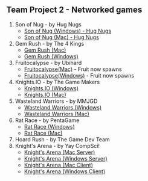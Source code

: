 ## Team Project 2 - Networked games

1. Son of Nug - by Hug Nugs
     - [Son of Nug (Windows) - Hug Nugs](https://wcu-cs-cooperlab.github.io/demo-games-ferntherobot/team-project-2/Sons_of_Nug_Windows.zip)
     - [Son of Nug (Mac) - Hug Nugs](https://wcu-cs-cooperlab.github.io/demo-games-ferntherobot/team-project-2/Sons_of_Nug_Mac.zip)
2. Gem Rush - by The 4 Kings
     - [Gem Rush (Mac)](https://wcu-cs-cooperlab.github.io/demo-games-inagle33/Projects/TeamProject2_mac/GemRush.zip)
     - [Gem Rush (Windows)](https://wcu-cs-cooperlab.github.io/demo-games-inagle33/Projects/TeamProject2_windows/GemRush.zip) 
4. Fruitocalypse - by Ubihard
     - [Fruitocalypse(Mac)](https://wcu-cs-cooperlab.github.io/demo-games-MuhammadAmer03/FruitocalypseMACOS.zip) - Fruit now spawns
     - [Fruitocalypse(Windows)](https://wcu-cs-cooperlab.github.io/demo-games-MuhammadAmer03/FruitocalypseWindows.zip) - Fruit now spawns
5. Knights.IO - by The Game Makers
     - [Knights.IO (Windows)](https://wcu-cs-cooperlab.github.io/demo-games-MatthewHorwatt/ZippedTeamProject/TheGameMakersProject2.zip)
     - [Knights.IO (Mac)](https://wcu-cs-cooperlab.github.io/demo-games-MatthewHorwatt/TheGameMakersProject2.zip)
7. Wasteland Warriors - by MMJGD
     - [Wasteland Warriors (Windows)](https://wcu-cs-cooperlab.github.io/demo-games-jacchambers/Team%20Project%202/Windows.zip)
     - [Wasteland Warriors (Mac)](https://wcu-cs-cooperlab.github.io/demo-games-jacchambers/Team%20Project%202/Mac/WastelandWarriors.zip)
9. Rat Race - by PentaGame
     - [Rat Race (Windows)](https://wcu-cs-cooperlab.github.io/demo-games-folo1/ratRace_Windows.zip)
     - [Rat Race (Mac)](https://wcu-cs-cooperlab.github.io/demo-games-folo1/ratRace_mac_fin.dmg)
10. Hoard Rush - by The Game Dev Team
11. Knight's Arena - by Yay CompSci!
     - [Knight's Arena (Mac Server)](https://wcu-cs-cooperlab.github.io/demo-games-AF991408/MACVersionServer.zip)
     - [Knight's Arena (Windows Server)](https://wcu-cs-cooperlab.github.io/demo-games-AF991408/WINDOWSSERVERversion.zip)
     - [Knight's Arena (Mac Client)](https://wcu-cs-cooperlab.github.io/demo-games-AF991408/updatedMACversion.zip)
     - [Knight's Arena (Windows Client)](https://wcu-cs-cooperlab.github.io/demo-games-AF991408/updatedWINDOWSversion.zip)
       
